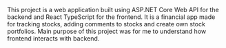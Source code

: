 This project is a web application built using ASP.NET Core Web API for the backend and React TypeScript for the frontend. It is a financial app made for tracking stocks, adding comments to stocks and create own stock portfolios. Main purpose of this project was for me to understand how frontend interacts with backend.
